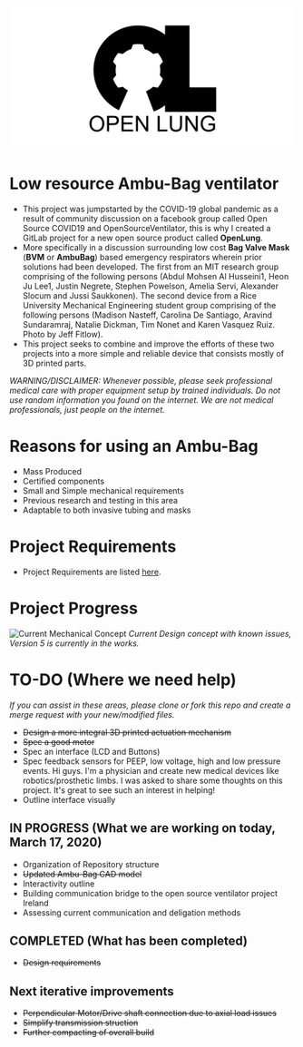 ![Logo](images/OL_BANNER.png)

# Low resource Ambu-Bag ventilator

- This project was jumpstarted by the COVID-19 global pandemic as a result of community discussion on a facebook group called Open Source COVID19 and OpenSourceVentilator, this is why I created a GitLab project for a new open source product called **OpenLung**.
- More specifically in a discussion surrounding low cost **Bag Valve Mask** (**BVM** or **AmbuBag**) based emergency respirators wherein prior solutions had been developed. The first from an MIT research group comprising of the following persons (Abdul Mohsen Al Husseini1, Heon Ju Lee1, Justin Negrete, Stephen Powelson, Amelia Servi, Alexander Slocum and Jussi Saukkonen). The second device from a Rice University Mechanical Engineering student group comprising of the following persons (Madison Nasteff, Carolina De Santiago, Aravind Sundaramraj, Natalie Dickman, Tim Nonet and Karen Vasquez Ruiz. Photo by Jeff Fitlow).
- This project seeks to combine and improve the efforts of these two projects into a more simple and reliable device that consists mostly of 3D printed parts.

*WARNING/DISCLAIMER: Whenever possible, please seek professional medical care with proper equipment setup by trained individuals. Do not use random information you found on the internet. We are not medical professionals, just people on the internet.*

# Reasons for using an Ambu-Bag

- Mass Produced
- Certified components
- Small and Simple mechanical requirements
- Previous research and testing in this area
- Adaptable to both invasive tubing and masks

# Project Requirements
- Project Requirements are listed [here](Requirements.md).

# Project Progress

![Current Mechanical Concept](CONCEPT_6_MECH.png)
*Current Design concept with known issues, Version 5 is currently in the works.*

# TO-DO (Where we need help)

*If you can assist in these areas, please clone or fork this repo and create a merge request with your new/modified files.*

- ~~Design a more integral 3D printed actuation mechanism~~
- ~~Spec a good motor~~
- Spec an interface (LCD and Buttons)
- Spec feedback sensors for PEEP, low voltage, high and low pressure events. Hi guys. I'm a physician and create new medical devices like robotics/prosthetic limbs. I was asked to share some thoughts on this project. It's great to see such an interest in helping!
- Outline interface visually

## IN PROGRESS (What we are working on today, March 17, 2020)

- Organization of Repository structure
- ~~Updated Ambu-Bag CAD model~~
- Interactivity outline
- Building communication bridge to the open source ventilator project Ireland
- Assessing current communication and deligation methods

## COMPLETED (What has been completed)

- ~~Design requirements~~

## Next iterative improvements

- ~~Perpendicular Motor/Drive shaft connection due to axial load issues~~
- ~~Simplify transmission struction~~
- ~~Further compacting of overall build~~


